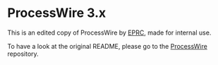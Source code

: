 # ProcessWire 3.x

This is an edited copy of ProcessWire by [EPRC](https://eprc.studio), made for internal use.

To have a look at the original README, please go to the [ProcessWire](https://github.com/processwire/processwire) repository.